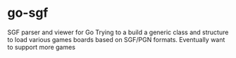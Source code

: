 # go-sgf
SGF parser and viewer for Go
Trying to a build a generic class and structure to load various games boards based on SGF/PGN formats. 
Eventually want to support more games

